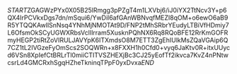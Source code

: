 $START$ZGAGWzPYx0X05B25lRmgg3pPZgT4m1LXVbj6/iJ0iYX2TtNcv3Y+p6QX4IrPCVkxDgs7dn/mSqui6/YwDil6afGAnWBNvqfMEZI8qOM+o6ewO6aB9R5YTQQKAwIlSnNsq4YNhMjNMOTAt9D/FNP2tMhSRbrYEudyLTBiVfHDmiy7L6OfsmOkSCyUGWXRbsVclIlrram5XusknPQhNX6Rq8RQoBFE12RrKmGOFRmyHEGP2tiRtZoVIRULJAVYpK6ITXmdsO8M7ETT3ZgEhIUlkMsZQaVGAip6Q7CZ1tL2IVGzeFyOmScs2SOQWRn+x8FXXH1h0Cfd0+vyq6JaKtv0R+itxUUycd6VSn8XpIefCtBRLrTl0miiCTITVSZHEXjBc3CJ25yEofTf2ikvca7KvZ4nPNtwcsrLd4GMCRxhSgqHZheTkninqTPpF0yxDvxa$END$